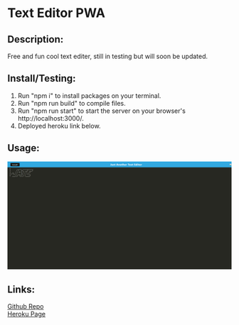 # Text Editor PWA 

## Description:
Free and fun cool text editer, still in testing but will soon be updated. 

## Install/Testing:
1. Run "npm i" to install packages on your terminal.
2. Run "npm run build" to compile files.
3. Run "npm run start" to start the server on your browser's http://localhost:3000/. 
4. Deployed heroku link below.
 

## Usage:
![jate-screenshot](./client/src/images/jateScreenShot.png)


## Links:
[Github Repo](https://github.com/jon-dev092/text-editor-pwa)                                                                                                                                                
[Heroku Page](https://quiet-brushlands-21113.herokuapp.com/)

